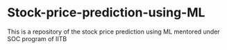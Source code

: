 # Stock-price-prediction-using-ML
This is a repository of the stock price prediction using ML mentored under SOC program of IITB
